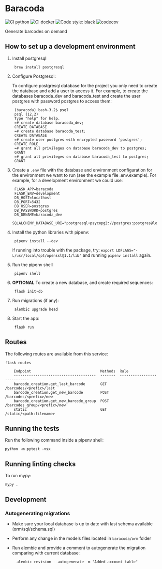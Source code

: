 # Baracoda

![CI python](https://github.com/sanger/baracoda/workflows/CI%20python/badge.svg)
![CI docker](https://github.com/sanger/baracoda/workflows/CI%20docker/badge.svg)
[![Code style: black](https://img.shields.io/badge/code%20style-black-000000.svg)](https://github.com/psf/black)
[![codecov](https://codecov.io/gh/sanger/baracoda/branch/develop/graph/badge.svg)](https://codecov.io/gh/sanger/baracoda)

Generate barcodes on demand

## How to set up a development environment

1. Install postgresql

        brew install postgresql

1. Configure Postgresql:

    To configure postgresql database for the project you only need to create the database and add a user
    to access it. For example, to create the databases baracoda_dev and baracoda_test and create the
    user postgres with password postgres to access them:

        (baracoda) bash-3.2$ psql
        psql (12.2)
        Type "help" for help.
        =# create database baracoda_dev;
        CREATE DATABASE
        =# create database baracoda_test;
        CREATE DATABASE
        =# create user postgres with encrypted password 'postgres';
        CREATE ROLE
        =# grant all privileges on database baracoda_dev to postgres;
        GRANT
        =# grant all privileges on database baracoda_test to postgres;
        GRANT

1. Create a `.env` file with the database and environment configuration for the environment we want
to run (see the example file .env.example). For example, for a development environment we could use:

        FLASK_APP=baracoda
        FLASK_ENV=development
        DB_HOST=localhost
        DB_PORT=5432
        DB_USER=postgres
        DB_PASSWORD=postgres
        DB_DBNAME=baracoda_dev
        SQLALCHEMY_DATABASE_URI="postgresql+psycopg2://postgres:postgres@localhost:5432/baracoda_dev"

1. Install the python libraries with pipenv:

        pipenv install --dev

    If running into trouble with the  package, try: `export LDFLAGS="-L/usr/local/opt/openssl@1.1/lib"`
    and running `pipenv install` again.

1. Run the pipenv shell

        pipenv shell

1. **OPTIONAL** To create a new database, and create required sequences:

        flask init-db

1. Run migrations (if any):

        alembic upgrade head

1. Start the app:

        flask run

## Routes

The following routes are available from this service:

    flask routes

        Endpoint                                Methods  Rule
        --------------------------------------  -------  ----------------------------
        barcode_creation.get_last_barcode       GET      /barcodes/<prefix>/last
        barcode_creation.get_new_barcode        POST     /barcodes/<prefix>/new
        barcode_creation.get_new_barcode_group  POST     /barcodes_group/<prefix>/new
        static                                  GET      /static/<path:filename>

## Running the tests

Run the following command inside a pipenv shell:

    python -m pytest -vsx

## Running linting checks

To run mypy:

    mypy .

## Development

### Autogenerating migrations

- Make sure your local database is up to date with last schema available (orm/sql/schema.sql)
- Perform any change in the models files located in `baracoda/orm` folder
- Run alembic and provide a comment to autogenerate the migration comparing with current database:

        alembic revision --autogenerate -m "Added account table"
